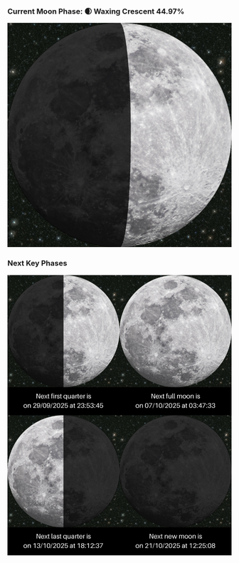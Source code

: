 ### Current Moon Phase: 🌒 Waxing Crescent 44.97%
![Moon Phase](moonphase.png)
### Next Key Phases
![Gallery](gallery.png)